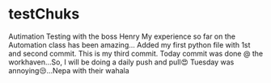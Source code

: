 # testChuks
Autimation Testing with the boss Henry
My experience so far on the Automation class has been amazing...
Added my first python file with 1st and second commit.
This is my third commit.
Today commit was done @ the workhaven...So, I will be doing a daily push and pull😍
Tuesday was annoying😒...Nepa with their wahala 
